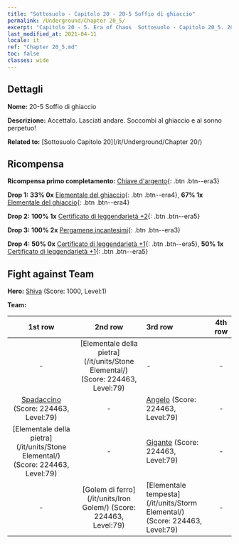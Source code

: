 ```yaml
---
title: "Sottosuolo - Capitolo 20 - 20-5 Soffio di ghiaccio"
permalink: /Underground/Chapter 20_5/
excerpt: "Capitolo 20 - 5. Era of Chaos  Sottosuolo - Capitolo 20_5. 20-5 Soffio di ghiaccio"
last_modified_at: 2021-04-11
locale: it
ref: "Chapter 20_5.md"
toc: false
classes: wide
---
```


## Dettagli

 **Nome:** 20-5 Soffio di ghiaccio

 **Descrizione:** Accettalo. Lasciati andare. Soccombi al ghiaccio e al sonno perpetuo!

 **Related to:** [Sottosuolo Capitolo 20](/it/Underground/Chapter 20/)

## Ricompensa

 **Ricompensa primo completamento:** [Chiave d'argento](/it/Items/con_693/){: .btn .btn--era3}

 **Drop 1:** **33% 0x** [Elementale del ghiaccio](/it/Items/unt_264/){: .btn .btn--era4}, **67% 1x** [Elementale del ghiaccio](/it/Items/unt_264/){: .btn .btn--era4}

 **Drop 2:** **100% 1x** [Certificato di leggendarietà +2](/it/Items/mat_81/){: .btn .btn--era5}

 **Drop 3:** **100% 2x** [Pergamene incantesimi](/it/Items/con_694/){: .btn .btn--era3}

 **Drop 4:** **50% 0x** [Certificato di leggendarietà +1](/it/Items/mat_74/){: .btn .btn--era5}, **50% 1x** [Certificato di leggendarietà +1](/it/Items/mat_74/){: .btn .btn--era5}


## Fight against Team
 **Hero:** [Shiva](/it/heroes/Shiva/) (Score: 1000, Level:1)

 **Team:**


  | 1st row | 2nd row | 3rd row | 4th row |
  |:----:|:----:|:----|:----:|
  | - | [Elementale della pietra](/it/units/Stone Elemental/) (Score: 224463, Level:79)  | - | - |
  | [Spadaccino](/it/units/Swordsman/) (Score: 224463, Level:79)  | - | [Angelo](/it/units/Angel/) (Score: 224463, Level:79)  | - |
  | [Elementale della pietra](/it/units/Stone Elemental/) (Score: 224463, Level:79)  | - | [Gigante](/it/units/Giant/) (Score: 224463, Level:79)  | - |
  | - | [Golem di ferro](/it/units/Iron Golem/) (Score: 224463, Level:79)  | [Elementale tempesta](/it/units/Storm Elemental/) (Score: 224463, Level:79)  | - |


